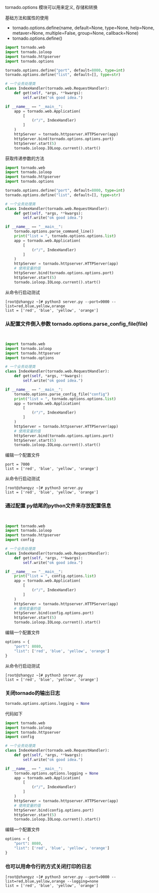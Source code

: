 
tornado.options 模块可以用来定义, 存储和转换

基础方法和属性的使用
* tornado.options.define(name, 
                        default=None, 
                        type=None, 
                        help=None, 
                        metaver=None, 
                        multiple=False, 
                        group=None, 
                        callback=None)
* tornado.options.define()

```python
import tornado.web
import tornado.ioloop
import tornado.httpserver 
import tornado.options

tornado.options.define("port", default=8000, type=int)
tornado.options.define("list", default=[], type=str)

# 一个业务处理类
class IndexHandler(tornado.web.RequestHandler):
    def get(self, *args, **kwargs):
        self.write("ok good idea.")

if __name__ == "__main__":
    app = tornado.web.Application(
        [
            (r"/", IndexHandler)
        ]
    )
    httpServer = tornado.httpserver.HTTPServer(app)
    httpServer.bind(tornado.options.options.port)
    httpServer.start(5)
    tornado.ioloop.IOLoop.current().start()
```

获取传递参数的方法
```python
import tornado.web
import tornado.ioloop
import tornado.httpserver 
import tornado.options

tornado.options.define("port", default=8000, type=int)
tornado.options.define("list", default=[], type=str)

# 一个业务处理类
class IndexHandler(tornado.web.RequestHandler):
    def get(self, *args, **kwargs):
        self.write("ok good idea.")

if __name__ == "__main__":
    tornado.options.parse_command_line()
    print("list = ", tornado.options.options.list)
    app = tornado.web.Application(
        [
            (r"/", IndexHandler)
        ]
    )
    httpServer = tornado.httpserver.HTTPServer(app)
    # 使用变量的值
    httpServer.bind(tornado.options.options.port)
    httpServer.start(5)
    tornado.ioloop.IOLoop.current().start()
```

从命令行启动测试
```shell
[root@zhangyz ~]# python3 server.py --port=9000 --list=red,blue,yellow,orange
list = ['red', 'blue', 'yellow', 'orange']
```

### 从配置文件倒入参数 tornado.options.parse_config_file(file)

<br/>

```python
import tornado.web
import tornado.ioloop
import tornado.httpserver 
import tornado.options

# 一个业务处理类
class IndexHandler(tornado.web.RequestHandler):
    def get(self, *args, **kwargs):
        self.write("ok good idea.")

if __name__ == "__main__":
    tornado.options.parse_config_file("config")
    print("list = ", tornado.options.options.list)
    app = tornado.web.Application(
        [
            (r"/", IndexHandler)
        ]
    )
    httpServer = tornado.httpserver.HTTPServer(app)
    # 使用变量的值
    httpServer.bind(tornado.options.options.port)
    httpServer.start(5)
    tornado.ioloop.IOLoop.current().start()
```

编辑一个配置文件
```config
port = 7000
list = ['red', 'blue', 'yellow', 'orange']
```

从命令行启动测试
```shell
[root@zhangyz ~]# python3 server.py
list = ['red', 'blue', 'yellow', 'orange']
```

### 通过配置 py结尾的python文件来存放配置信息

<br/>

```python
import tornado.web
import tornado.ioloop
import tornado.httpserver 
import config

# 一个业务处理类
class IndexHandler(tornado.web.RequestHandler):
    def get(self, *args, **kwargs):
        self.write("ok good idea.")

if __name__ == "__main__":
    print("list = ", config.options.list)
    app = tornado.web.Application(
        [
            (r"/", IndexHandler)
        ]
    )
    httpServer = tornado.httpserver.HTTPServer(app)
    # 使用变量的值
    httpServer.bind(config.options.port)
    httpServer.start(5)
    tornado.ioloop.IOLoop.current().start()
```

编辑一个配置文件
```config.py
options = {
    "port": 8080,
    "list": ['red', 'blue', 'yellow', 'orange']
}
```

从命令行启动测试
```shell
[root@zhangyz ~]# python3 server.py
list = ['red', 'blue', 'yellow', 'orange']
```

### 关闭tornado的输出日志

```python
tornado.options.options.logging = None
```

代码如下

```python
import tornado.web
import tornado.ioloop
import tornado.httpserver 
import config

# 一个业务处理类
class IndexHandler(tornado.web.RequestHandler):
    def get(self, *args, **kwargs):
        self.write("ok good idea.")

if __name__ == "__main__":
    tornado.options.options.logging = None
    app = tornado.web.Application(
        [
            (r"/", IndexHandler)
        ]
    )
    httpServer = tornado.httpserver.HTTPServer(app)
    # 使用变量的值
    httpServer.bind(config.options.port)
    httpServer.start(5)
    tornado.ioloop.IOLoop.current().start()
```

编辑一个配置文件
```config.py
options = {
    "port": 8080,
    "list": ['red', 'blue', 'yellow', 'orange']
}
```

### 也可以用命令行的方式关闭打印的日志

```shell
[root@zhangyz ~]# python3 server.py --port=9000 --list=red,blue,yellow,orange --logging=none
list = ['red', 'blue', 'yellow', 'orange']
```
